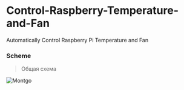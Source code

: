 # Control-Raspberry-Temperature-and-Fan
Automatically Control Raspberry Pi Temperature and Fan 
### Scheme
> Общая схема

![Montgo](https://github.com/blyamur/Control-Raspberry-Temperature-and-Fan/blob/master/img/image.jpg)
